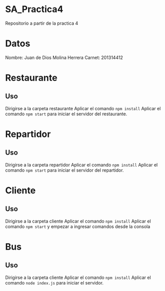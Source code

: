 # SA_Practica4
Repositorio a partir de la practica 4

# Datos
Nombre: Juan de Dios Molina Herrera
Carnet: 201314412

# Restaurante
## Uso
Dirigirse a la carpeta restaurante
Aplicar el comando `npm install`
Aplicar el comando `npm start` para iniciar el servidor del restaurante.


# Repartidor
## Uso
Dirigirse a la carpeta repartidor 
Aplicar el comando `npm install`
Aplicar el comando `npm start` para iniciar el servidor del repartidor.

# Cliente
## Uso
Dirigirse a la carpeta cliente
Aplicar el comando `npm install`
Aplicar el comando `npm start` y empezar a ingresar comandos desde la consola

# Bus
## Uso
Dirigirse a la carpeta cliente
Aplicar el comando `npm install`
Aplicar el comando `node index.js` para iniciar el servidor.
